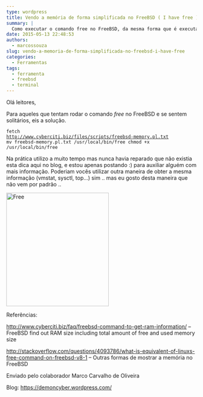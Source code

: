 ```yaml
---
type: wordpress
title: Vendo a memória de forma simplificada no FreeBSD ( I have free )
summary: |
  Como executar o comando free no FreeBSD, da mesma forma que é executado no Linux.
date: 2015-05-13 22:48:53
authors:
  - marcossouza
slug: vendo-a-memoria-de-forma-simplificada-no-freebsd-i-have-free
categories:
  - Ferramentas
tags:
  - ferramenta
  - freebsd
  - terminal
---
```


<div class="main">

Olá leitores,

Para aqueles que tentam rodar o comando <em>free</em> no FreeBSD e se sentem solitários, eis a solução.

<code>fetch <a href="http://www.cyberciti.biz/files/scripts/freebsd-memory.pl.txt" rel="nofollow">http://www.cyberciti.biz/files/scripts/freebsd-memory.pl.txt</a>
mv freebsd-memory.pl.txt /usr/local/bin/free
chmod +x /usr/local/bin/free</code>

Na prática utilizo a muito tempo mas nunca havia reparado que não existia esta dica aqui no blog, e estou apenas postando <span class="wp-smiley wp-emoji wp-emoji-smile" title=":)">:)</span> para auxiliar alguém com mais informação. Poderiam vocês utilizar outra maneira de obter a mesma informação (vmstat, sysctl, top...) sim .. mas eu gosto desta maneira que não vem por padrão ..

<a href="https://demoncyber.files.wordpress.com/2015/05/free.jpg"><img class="size-medium wp-image-1200 aligncenter" src="https://demoncyber.files.wordpress.com/2015/05/free.jpg?w=271&amp;h=300" alt="Free" width="271" height="300" /></a>

Referências:

<a href="http://www.cyberciti.biz/faq/freebsd-command-to-get-ram-information/" rel="nofollow">http://www.cyberciti.biz/faq/freebsd-command-to-get-ram-information/</a> – FreeBSD find out RAM size including total amount of free and used memory size

<a href="http://stackoverflow.com/questions/4093786/what-is-equivalent-of-linuxs-free-command-on-freebsd-v8-1" rel="nofollow">http://stackoverflow.com/questions/4093786/what-is-equivalent-of-linuxs-free-command-on-freebsd-v8-1</a> – Outras formas de mostrar a memória no FreeBSD

</div>
Enviado pelo colaborador Marco Carvalho de Oliveira

Blog: <a href="https://demoncyber.wordpress.com/" target="_blank">https://demoncyber.wordpress.com/</a>
